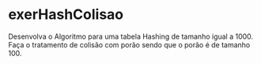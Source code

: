 # exerHashColisao
Desenvolva o Algoritmo para uma tabela Hashing de tamanho igual a 1000. Faça o tratamento de colisão com porão sendo que o porão é de tamanho 100.
